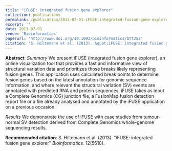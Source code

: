 ```yaml
---
title: "iFUSE: integrated fusion gene explorer"
collection: publications
permalink: /publication/2013-07-01-iFUSE-integrated-fusion-gene-explorer
excerpt: ''
date: 2013-07-01
venue: 'Bioinformatics'
paperurl: 'http://www.doi.org/10.1093/bioinformatics/btt252'
citation: 'S. Hiltemann et al. (2013). &quot;iFUSE: integrated fusion gene explorer&quot; <i>Bioinformatics</i>. 12(5610).'
---
```

**Abstract**:
*Summary*
We present iFUSE (integrated fusion gene explorer), an online visualization tool that provides a fast and informative view of structural variation data and prioritizes those breaks likely representing fusion genes. This application uses calculated break points to determine fusion genes based on the latest annotation for genomic sequence information, and where relevant the structural variation (SV) events are annotated with predicted RNA and protein sequences. iFUSE takes as input a Complete Genomics (CG) junction file, a FusionMap fusion detection report file or a file already analysed and annotated by the iFUSE application on a previous occasion.

*Results*
We demonstrate the use of iFUSE with case studies from tumour-normal SV detection derived from Complete Genomics whole-genome sequencing results.

**Recommended citation**: S. Hiltemann et al. (2013). "iFUSE: integrated fusion gene explorer" <i>Bioinformatics</i>. 12(5610).